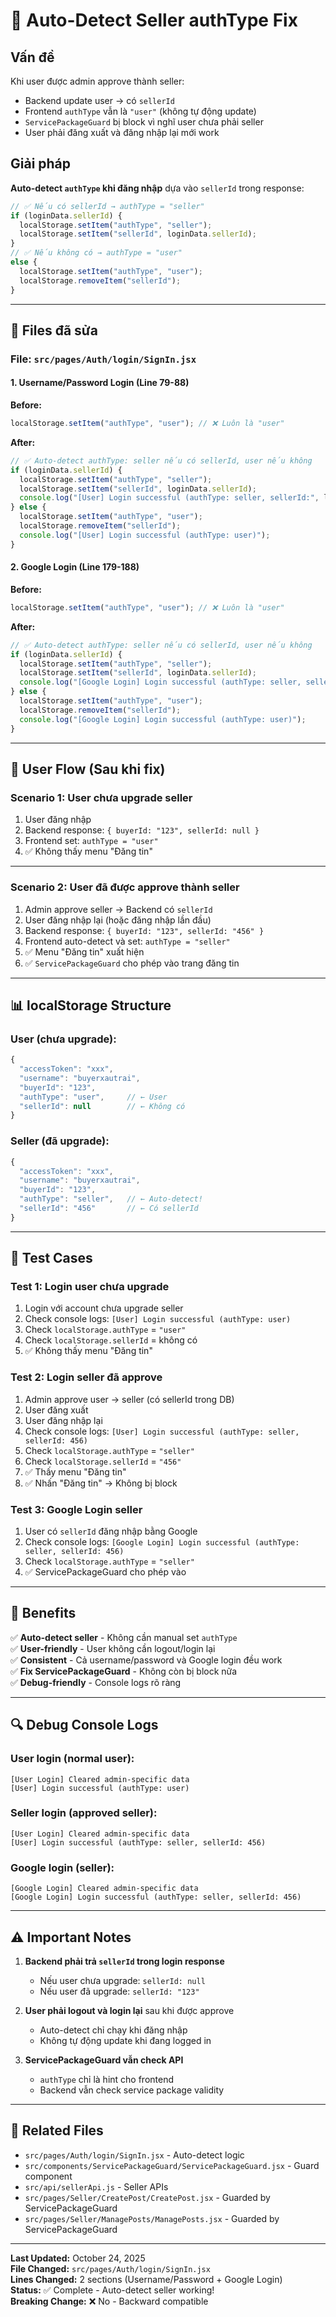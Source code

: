 # 🔧 Auto-Detect Seller authType Fix

## Vấn đề

Khi user được admin approve thành seller:
- Backend update user → có `sellerId`  
- Frontend `authType` vẫn là `"user"` (không tự động update)
- `ServicePackageGuard` bị block vì nghĩ user chưa phải seller
- User phải đăng xuất và đăng nhập lại mới work

## Giải pháp

**Auto-detect `authType` khi đăng nhập** dựa vào `sellerId` trong response:

```javascript
// ✅ Nếu có sellerId → authType = "seller"
if (loginData.sellerId) {
  localStorage.setItem("authType", "seller");
  localStorage.setItem("sellerId", loginData.sellerId);
}
// ✅ Nếu không có → authType = "user"
else {
  localStorage.setItem("authType", "user");
  localStorage.removeItem("sellerId");
}
```

---

## 📝 Files đã sửa

### **File:** `src/pages/Auth/login/SignIn.jsx`

#### **1. Username/Password Login** (Line 79-88)

**Before:**
```javascript
localStorage.setItem("authType", "user"); // ❌ Luôn là "user"
```

**After:**
```javascript
// ✅ Auto-detect authType: seller nếu có sellerId, user nếu không
if (loginData.sellerId) {
  localStorage.setItem("authType", "seller");
  localStorage.setItem("sellerId", loginData.sellerId);
  console.log("[User] Login successful (authType: seller, sellerId:", loginData.sellerId, ")");
} else {
  localStorage.setItem("authType", "user");
  localStorage.removeItem("sellerId");
  console.log("[User] Login successful (authType: user)");
}
```

#### **2. Google Login** (Line 179-188)

**Before:**
```javascript
localStorage.setItem("authType", "user"); // ❌ Luôn là "user"
```

**After:**
```javascript
// ✅ Auto-detect authType: seller nếu có sellerId, user nếu không
if (loginData.sellerId) {
  localStorage.setItem("authType", "seller");
  localStorage.setItem("sellerId", loginData.sellerId);
  console.log("[Google Login] Login successful (authType: seller, sellerId:", loginData.sellerId, ")");
} else {
  localStorage.setItem("authType", "user");
  localStorage.removeItem("sellerId");
  console.log("[Google Login] Login successful (authType: user)");
}
```

---

## 🎯 User Flow (Sau khi fix)

### **Scenario 1: User chưa upgrade seller**

1. User đăng nhập
2. Backend response: `{ buyerId: "123", sellerId: null }`
3. Frontend set: `authType = "user"`
4. ✅ Không thấy menu "Đăng tin"

---

### **Scenario 2: User đã được approve thành seller**

1. Admin approve seller → Backend có `sellerId`
2. User đăng nhập lại (hoặc đăng nhập lần đầu)
3. Backend response: `{ buyerId: "123", sellerId: "456" }`
4. Frontend auto-detect và set: `authType = "seller"`
5. ✅ Menu "Đăng tin" xuất hiện
6. ✅ `ServicePackageGuard` cho phép vào trang đăng tin

---

## 📊 localStorage Structure

### **User (chưa upgrade):**
```javascript
{
  "accessToken": "xxx",
  "username": "buyerxautrai",
  "buyerId": "123",
  "authType": "user",     // ← User
  "sellerId": null        // ← Không có
}
```

### **Seller (đã upgrade):**
```javascript
{
  "accessToken": "xxx",
  "username": "buyerxautrai",
  "buyerId": "123",
  "authType": "seller",   // ← Auto-detect!
  "sellerId": "456"       // ← Có sellerId
}
```

---

## 🧪 Test Cases

### Test 1: Login user chưa upgrade
1. Login với account chưa upgrade seller
2. Check console logs: `[User] Login successful (authType: user)`
3. Check `localStorage.authType` = `"user"`
4. Check `localStorage.sellerId` = không có
5. ✅ Không thấy menu "Đăng tin"

### Test 2: Login seller đã approve
1. Admin approve user → seller (có sellerId trong DB)
2. User đăng xuất
3. User đăng nhập lại
4. Check console logs: `[User] Login successful (authType: seller, sellerId: 456)`
5. Check `localStorage.authType` = `"seller"`
6. Check `localStorage.sellerId` = `"456"`
7. ✅ Thấy menu "Đăng tin"
8. ✅ Nhấn "Đăng tin" → Không bị block

### Test 3: Google Login seller
1. User có `sellerId` đăng nhập bằng Google
2. Check console logs: `[Google Login] Login successful (authType: seller, sellerId: 456)`
3. Check `localStorage.authType` = `"seller"`
4. ✅ ServicePackageGuard cho phép vào

---

## 🎉 Benefits

✅ **Auto-detect seller** - Không cần manual set `authType`  
✅ **User-friendly** - User không cần logout/login lại  
✅ **Consistent** - Cả username/password và Google login đều work  
✅ **Fix ServicePackageGuard** - Không còn bị block nữa  
✅ **Debug-friendly** - Console logs rõ ràng  

---

## 🔍 Debug Console Logs

### **User login (normal user):**
```
[User Login] Cleared admin-specific data
[User] Login successful (authType: user)
```

### **Seller login (approved seller):**
```
[User Login] Cleared admin-specific data
[User] Login successful (authType: seller, sellerId: 456)
```

### **Google login (seller):**
```
[Google Login] Cleared admin-specific data
[Google Login] Login successful (authType: seller, sellerId: 456)
```

---

## ⚠️ Important Notes

1. **Backend phải trả `sellerId` trong login response**
   - Nếu user chưa upgrade: `sellerId: null`
   - Nếu user đã upgrade: `sellerId: "123"`

2. **User phải logout và login lại** sau khi được approve
   - Auto-detect chỉ chạy khi đăng nhập
   - Không tự động update khi đang logged in

3. **ServicePackageGuard vẫn check API**
   - `authType` chỉ là hint cho frontend
   - Backend vẫn check service package validity

---

## 📍 Related Files

- `src/pages/Auth/login/SignIn.jsx` - Auto-detect logic
- `src/components/ServicePackageGuard/ServicePackageGuard.jsx` - Guard component
- `src/api/sellerApi.js` - Seller APIs
- `src/pages/Seller/CreatePost/CreatePost.jsx` - Guarded by ServicePackageGuard
- `src/pages/Seller/ManagePosts/ManagePosts.jsx` - Guarded by ServicePackageGuard

---

**Last Updated:** October 24, 2025  
**File Changed:** `src/pages/Auth/login/SignIn.jsx`  
**Lines Changed:** 2 sections (Username/Password + Google Login)  
**Status:** ✅ Complete - Auto-detect seller working!  
**Breaking Change:** ❌ No - Backward compatible




